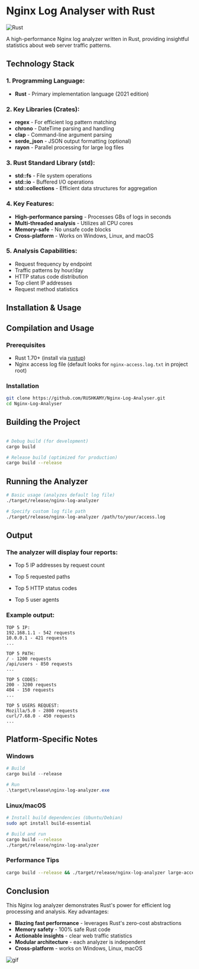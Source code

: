 # Nginx Log Analyser with Rust

![Rust](https://img.shields.io/badge/Rust-1.70+-blue.svg)

A high-performance Nginx log analyzer written in Rust, providing insightful statistics about web server traffic patterns.

## Technology Stack

### 1. Programming Language:
- **Rust** - Primary implementation language (2021 edition)

### 2. Key Libraries (Crates):
- **regex** - For efficient log pattern matching
- **chrono** - DateTime parsing and handling
- **clap** - Command-line argument parsing
- **serde_json** - JSON output formatting (optional)
- **rayon** - Parallel processing for large log files

### 3. Rust Standard Library (std):
- **std::fs** - File system operations
- **std::io** - Buffered I/O operations
- **std::collections** - Efficient data structures for aggregation

### 4. Key Features:
- **High-performance parsing** - Processes GBs of logs in seconds
- **Multi-threaded analysis** - Utilizes all CPU cores
- **Memory-safe** - No unsafe code blocks
- **Cross-platform** - Works on Windows, Linux, and macOS

### 5. Analysis Capabilities:
- Request frequency by endpoint
- Traffic patterns by hour/day
- HTTP status code distribution
- Top client IP addresses
- Request method statistics

## Installation & Usage

## Compilation and Usage

### Prerequisites
- Rust 1.70+ (install via [rustup](https://rustup.rs/))
- Nginx access log file (default looks for `nginx-access.log.txt` in project root)

### Installation
```bash
git clone https://github.com/RUSHKAMY/Nginx-Log-Analyser.git
cd Nginx-Log-Analyser
```
## Building the Project

```bash

# Debug build (for development)
cargo build

# Release build (optimized for production)
cargo build --release
```

## Running the Analyzer

```bash
# Basic usage (analyzes default log file)
./target/release/nginx-log-analyzer

# Specify custom log file path
./target/release/nginx-log-analyzer /path/to/your/access.log
```
## Output
### The analyzer will display four reports:

* Top 5 IP addresses by request count

* Top 5 requested paths

* Top 5 HTTP status codes

* Top 5 user agents

### Example output:

```text
TOP 5 IP: 
192.168.1.1 - 542 requests
10.0.0.1 - 421 requests
...

TOP 5 PATH: 
/ - 1200 requests
/api/users - 850 requests
...

TOP 5 CODES: 
200 - 3200 requests
404 - 150 requests
...

TOP 5 USERS REQUEST: 
Mozilla/5.0 - 2800 requests
curl/7.68.0 - 450 requests
...
```


## Platform-Specific Notes

### Windows
```powershell
# Build
cargo build --release

# Run
.\target\release\nginx-log-analyzer.exe
```

### Linux/macOS
```bash
# Install build dependencies (Ubuntu/Debian)
sudo apt install build-essential

# Build and run
cargo build --release
./target/release/nginx-log-analyzer
```

### Performance Tips 
```bash 
cargo build --release && ./target/release/nginx-log-analyzer large-access.log
```


## Conclusion

This Nginx log analyzer demonstrates Rust's power for efficient log processing and analysis. Key advantages:

- **Blazing fast performance** - leverages Rust's zero-cost abstractions
- **Memory safety** - 100% safe Rust code
- **Actionable insights** - clear web traffic statistics
- **Modular architecture** - each analyzer is independent
- **Cross-platform** - works on Windows, Linux, macOS


![gif](https://www.nonograms.ru/files/user/upload/55392_6ad56b2108d114e87d980e2fdfe7394e.gif)